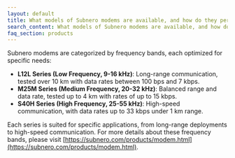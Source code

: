 ```yaml
---
layout: default
title: What models of Subnero modems are available, and how do they perform?
search_content: What models of Subnero modems are available, and how do they perform?
faq_section: products
---
```


Subnero modems are categorized by frequency bands, each optimized for specific needs:
- **L12L Series (Low Frequency, 9-16 kHz)**: Long-range communication, tested over 10 km with data rates between 100 bps and 7 kbps.
- **M25M Series (Medium Frequency, 20-32 kHz)**: Balanced range and data rate, tested up to 4 km with rates of up to 15 kbps.
- **S40H Series (High Frequency, 25-55 kHz)**: High-speed communication, with data rates up to 33 kbps under 1 km range.

Each series is suited for specific applications, from long-range deployments to high-speed communication. For more details about these frequency bands, please visit [https://subnero.com/products/modem.html](https://subnero.com/products/modem.html).
